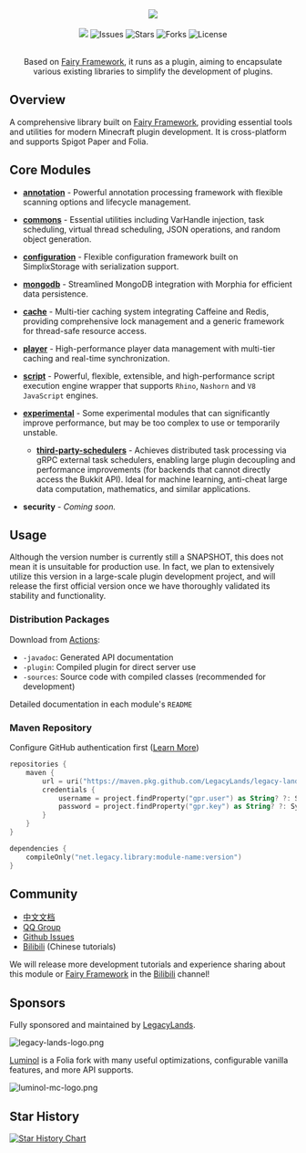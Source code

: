 <div align="center">
    <img src="./logo.png">
    <br /><br />
    <a href="https://app.codacy.com/gh/LegacyLands/legacy-lands-library/dashboard?utm_source=gh&utm_medium=referral&utm_content=&utm_campaign=Badge_grade"><img src="https://app.codacy.com/project/badge/Grade/cccd526f9bc94aaabc990dd65920cd21"/></a>
    <a><img alt="Issues" src="https://img.shields.io/github/issues/LegacyLands/legacy-lands-library"></a>
    <a><img alt="Stars" src="https://img.shields.io/github/stars/LegacyLands/legacy-lands-library"></a>
    <a><img alt="Forks" src="https://img.shields.io/github/forks/LegacyLands/legacy-lands-library"></a>
    <a><img alt="License" src="https://img.shields.io/github/license/LegacyLands/legacy-lands-library"></a>
    <br /><br />
    <p>Based on <a href="https://github.com/FairyProject/fairy" target="_blank">Fairy Framework</a>, it runs as a plugin, aiming to encapsulate various existing libraries to simplify the development of plugins.</p>
</div>

## Overview

A comprehensive library built on [Fairy Framework](https://github.com/FairyProject/fairy), providing essential tools and
utilities for modern Minecraft plugin development. It is cross-platform and supports Spigot Paper and Folia.

## Core Modules

- [**annotation**](annotation/README.md) - Powerful annotation processing framework with flexible scanning options and
  lifecycle management.
- [**commons**](commons/README.md) - Essential utilities including VarHandle injection, task scheduling, virtual thread
  scheduling, JSON operations, and random object generation.
- [**configuration**](configuration/README.md) - Flexible configuration framework built on SimplixStorage with
  serialization support.
- [**mongodb**](mongodb/README.md) - Streamlined MongoDB integration with Morphia for efficient data persistence.
- [**cache**](cache/README.md) - Multi-tier caching system integrating Caffeine and Redis, providing comprehensive lock
  management and a generic framework for thread-safe resource access.
- [**player**](player/README.md) - High-performance player data management with multi-tier caching and real-time
  synchronization.
- [**script**](script/README.md) - Powerful, flexible, extensible, and high-performance script execution engine wrapper
  that supports `Rhino`, `Nashorn` and `V8` `JavaScript` engines.

- [**experimental**](experimental/README.md) - Some experimental modules that can significantly improve performance, but
  may be too complex to use or temporarily unstable.
    - [**third-party-schedulers**](experimental/third-party-schedulers/README.md) - Achieves distributed task processing
      via gRPC external task schedulers, enabling large plugin decoupling and performance improvements (for backends
      that cannot directly access the Bukkit API). Ideal for machine learning, anti-cheat large data computation,
      mathematics, and similar
      applications.

- **security** - *Coming soon.*

## Usage

Although the version number is currently still a SNAPSHOT, this does not mean it is unsuitable for production use.
In fact, we plan to extensively utilize this version in a large-scale plugin development project, and will release the
first official version once we have thoroughly validated its stability and functionality.

### Distribution Packages

Download from [Actions](https://github.com/LegacyLands/legacy-lands-library/actions):

- `-javadoc`: Generated API documentation
- `-plugin`: Compiled plugin for direct server use
- `-sources`: Source code with compiled classes (recommended for development)

Detailed documentation in each module's `README`

### Maven Repository

Configure GitHub authentication
first ([Learn More](https://docs.github.com/en/authentication/keeping-your-account-and-data-secure/managing-your-personal-access-tokens))

```kotlin
repositories {
    maven {
        url = uri("https://maven.pkg.github.com/LegacyLands/legacy-lands-library")
        credentials {
            username = project.findProperty("gpr.user") as String? ?: System.getenv("USERNAME")
            password = project.findProperty("gpr.key") as String? ?: System.getenv("TOKEN")
        }
    }
}

dependencies {
    compileOnly("net.legacy.library:module-name:version")
}
```

## Community

- [中文文档](README_ZHCN.md)
- [QQ Group](http://qq.legacylands.cn)
- [Github Issues](https://github.com/LegacyLands/legacy-lands-library/issues)
- [Bilibili](https://space.bilibili.com/1253128469) (Chinese tutorials)

We will release more development tutorials and experience sharing about this module
or [Fairy Framework](https://github.com/FairyProject/fairy) in the [Bilibili](https://space.bilibili.com/1253128469)
channel!

## Sponsors

Fully sponsored and maintained by [LegacyLands](https://github.com/LegacyLands).

![legacy-lands-logo.png](./legacy-lands-logo.png)

[Luminol](https://github.com/LuminolMC/Luminol)
is a Folia fork with many useful optimizations, configurable vanilla features, and more API supports.

![luminol-mc-logo.png](./luminol-mc-logo.png)

## Star History

[![Star History Chart](https://api.star-history.com/svg?repos=LegacyLands/legacy-lands-library&type=Date)](https://star-history.com/#LegacyLands/legacy-lands-library&Date)
